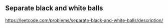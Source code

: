 ## Separate black and white balls
https://leetcode.com/problems/separate-black-and-white-balls/description/
